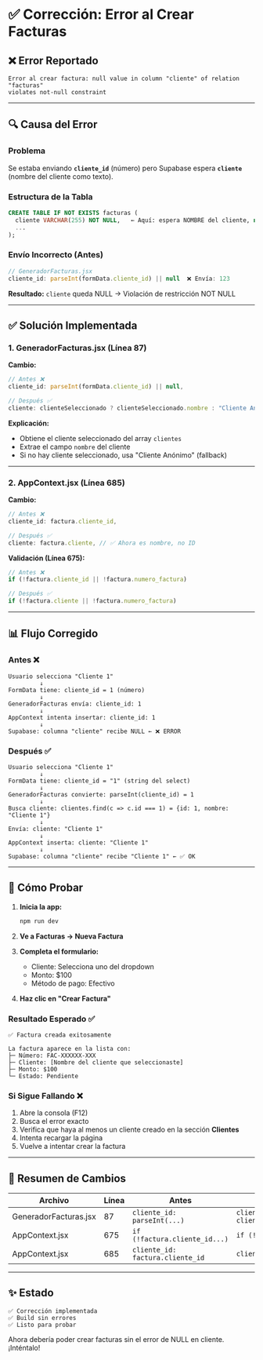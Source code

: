 # ✅ Corrección: Error al Crear Facturas

## ❌ Error Reportado
```
Error al crear factura: null value in column "cliente" of relation "facturas" 
violates not-null constraint
```

---

## 🔍 Causa del Error

### Problema
Se estaba enviando **`cliente_id`** (número) pero Supabase espera **`cliente`** (nombre del cliente como texto).

### Estructura de la Tabla
```sql
CREATE TABLE IF NOT EXISTS facturas (
  cliente VARCHAR(255) NOT NULL,   ← Aquí: espera NOMBRE del cliente, no ID
  ...
);
```

### Envío Incorrecto (Antes)
```javascript
// GeneradorFacturas.jsx
cliente_id: parseInt(formData.cliente_id) || null  ❌ Envía: 123
```

**Resultado:** `cliente` queda NULL → Violación de restricción NOT NULL

---

## ✅ Solución Implementada

### 1. GeneradorFacturas.jsx (Línea 87)

**Cambio:**
```javascript
// Antes ❌
cliente_id: parseInt(formData.cliente_id) || null,

// Después ✅
cliente: clienteSeleccionado ? clienteSeleccionado.nombre : "Cliente Anónimo",
```

**Explicación:**
- Obtiene el cliente seleccionado del array `clientes`
- Extrae el campo `nombre` del cliente
- Si no hay cliente seleccionado, usa "Cliente Anónimo" (fallback)

---

### 2. AppContext.jsx (Línea 685)

**Cambio:**
```javascript
// Antes ❌
cliente_id: factura.cliente_id,

// Después ✅
cliente: factura.cliente, // ✅ Ahora es nombre, no ID
```

**Validación (Línea 675):**
```javascript
// Antes ❌
if (!factura.cliente_id || !factura.numero_factura)

// Después ✅
if (!factura.cliente || !factura.numero_factura)
```

---

## 📊 Flujo Corregido

### Antes ❌
```
Usuario selecciona "Cliente 1"
         ↓
FormData tiene: cliente_id = 1 (número)
         ↓
GeneradorFacturas envía: cliente_id: 1
         ↓
AppContext intenta insertar: cliente_id: 1
         ↓
Supabase: columna "cliente" recibe NULL ← ❌ ERROR
```

### Después ✅
```
Usuario selecciona "Cliente 1"
         ↓
FormData tiene: cliente_id = "1" (string del select)
         ↓
GeneradorFacturas convierte: parseInt(cliente_id) = 1
         ↓
Busca cliente: clientes.find(c => c.id === 1) = {id: 1, nombre: "Cliente 1"}
         ↓
Envía: cliente: "Cliente 1"
         ↓
AppContext inserta: cliente: "Cliente 1"
         ↓
Supabase: columna "cliente" recibe "Cliente 1" ← ✅ OK
```

---

## 🧪 Cómo Probar

1. **Inicia la app:**
   ```powershell
   npm run dev
   ```

2. **Ve a Facturas → Nueva Factura**

3. **Completa el formulario:**
   - Cliente: Selecciona uno del dropdown
   - Monto: $100
   - Método de pago: Efectivo

4. **Haz clic en "Crear Factura"**

### Resultado Esperado ✅
```
✅ Factura creada exitosamente

La factura aparece en la lista con:
├─ Número: FAC-XXXXXX-XXX
├─ Cliente: [Nombre del cliente que seleccionaste]
├─ Monto: $100
└─ Estado: Pendiente
```

### Si Sigue Fallando ❌
1. Abre la consola (F12)
2. Busca el error exacto
3. Verifica que haya al menos un cliente creado en la sección **Clientes**
4. Intenta recargar la página
5. Vuelve a intentar crear la factura

---

## 📝 Resumen de Cambios

| Archivo | Línea | Antes | Después |
|---------|-------|-------|---------|
| GeneradorFacturas.jsx | 87 | `cliente_id: parseInt(...)` | `cliente: clienteSeleccionado?.nombre` |
| AppContext.jsx | 675 | `if (!factura.cliente_id...)` | `if (!factura.cliente...)` |
| AppContext.jsx | 685 | `cliente_id: factura.cliente_id` | `cliente: factura.cliente` |

---

## ✨ Estado

```
✅ Corrección implementada
✅ Build sin errores
✅ Listo para probar
```

Ahora debería poder crear facturas sin el error de NULL en cliente. ¡Inténtalo!